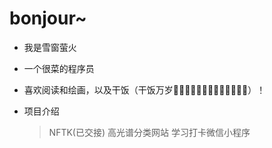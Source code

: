 # bonjour~
- 我是雪窗萤火
- 一个很菜的程序员
- 喜欢阅读和绘画，以及干饭（干饭万岁🍘🍙🍚🍛🍜🍝🍠🍢🍣🍤🍥🥮🍡）！

- 项目介绍
  > NFTK(已交接)
  > 高光谱分类网站
  > 学习打卡微信小程序
<!--
**233MAKA/233MAKA** is a ✨ _special_ ✨ repository because its `README.md` (this file) appears on your GitHub profile.

Here are some ideas to get you started:

- 🔭 I’m currently working on ...
- 🌱 I’m currently learning ...
- 👯 I’m looking to collaborate on ...
- 🤔 I’m looking for help with ...
- 💬 Ask me about ...
- 📫 How to reach me: ...
- 😄 Pronouns: ...
- ⚡ Fun fact: ...
-->

